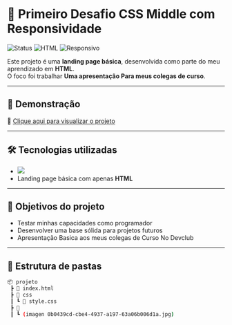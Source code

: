 # 🚀 Primeiro Desafio CSS Middle com Responsividade

![Status](https://img.shields.io/badge/status-completo-brightgreen?style=for-the-badge)
![HTML](https://img.shields.io/badge/HTML5-E34F26?style=for-the-badge&logo=html5&logoColor=white)
![Responsivo](https://img.shields.io/badge/Responsivo-No-blue?style=for-the-badge)

Este projeto é uma **landing page básica**, desenvolvida como parte do meu aprendizado em **HTML**.  
O foco foi trabalhar **Uma apresentação Para meus colegas de curso**.

---

## 📸 Demonstração

🔗 [Clique aqui para visualizar o projeto](https://samuel-galassi.github.io/primeiro-projeto-html/)

---

## 🛠️ Tecnologias utilizadas

- <img src="https://img.shields.io/badge/HTML5-E34F26?style=for-the-badge&logo=html5&logoColor=white" />
- Landing page básica com apenas **HTML**

---

## 🎯 Objetivos do projeto

- Testar minhas capacidades como programador
- Desenvolver uma base sólida para projetos futuros
- Apresentação Basica aos meus colegas de Curso No Devclub

---

## 📂 Estrutura de pastas

```bash
📦 projeto
 ┣ 📜 index.html
 ┣ 📂 css
 ┃ ┗ 📜 style.css
 ┣ 📂 
 ┃ ┗ (imagen 0b0439cd-cbe4-4937-a197-63a06b006d1a.jpg)
